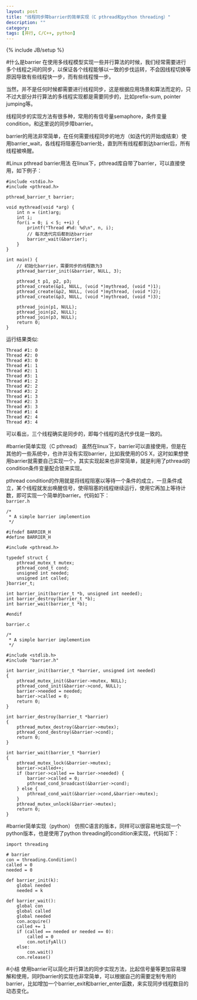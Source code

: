 ```yaml
---
layout: post
title: "线程同步障barrier的简单实现（C pthread和python threading）"
description: ""
category: 
tags: [并行, C/C++, python]
---
```

{% include JB/setup %}

#什么是barrier
在使用多线程模型实现一些并行算法的时候，我们经常需要进行多个线程之间的同步，以保证各个线程能够以一致的步伐运转，不会因线程切换等原因导致有些线程快一步，而有些线程慢一步。

当然，并不是任何时候都需要进行线程同步，这是根据应用场景和算法而定的，只不过大部分并行算法的多线程实现都是需要同步的，比如prefix-sum, pointer jumping等。

线程同步的实现方法有很多种，常用的有信号量semaphore，条件变量condition，和这里说的同步障barrier。

barrier的用法非常简单，在任何需要线程同步的地方（如迭代的开始或结束）使用barrier_wait，各线程将阻塞在barrier处，直到所有线程都到达barrier后，所有线程被唤醒。

#Linux pthread barrier用法
在linux下，pthread库自带了barrier，可以直接使用，如下例子：   

	#include <stdio.h>
	#include <pthread.h>

	pthread_barrier_t barrier;

	void mythread(void *arg) {
		int n = (int)arg;
    	int i;
    	for(i = 0; i < 5; ++i) {
        	printf("Thread #%d: %d\n", n, i);
        	// 每次迭代完后都到达barrier
        	barrier_wait(&barrier);
    	}
	}

	int main() {
    	// 初始化barrier，需要同步的线程数为3
    	pthread_barrier_init(&barrier, NULL, 3);

    	pthread_t p1, p2, p3;
    	pthread_create(&p1, NULL, (void *)mythread, (void *)1);
    	pthread_create(&p2, NULL, (void *)mythread, (void *)2);
    	pthread_create(&p3, NULL, (void *)mythread, (void *)3);

    	pthread_join(p1, NULL);
    	pthread_join(p2, NULL);
    	pthread_join(p3, NULL);
    	return 0;
	}

运行结果类似:    
	
	Thread #1: 0
	Thread #2: 0
	Thread #3: 0
	Thread #1: 1
	Thread #2: 1
	Thread #3: 1
	Thread #1: 2
	Thread #2: 2
	Thread #3: 2
	Thread #1: 3
	Thread #2: 3
	Thread #3: 3
	Thread #1: 4
	Thread #2: 4
	Thread #3: 4
可以看出，三个线程确实是同步的，即每个线程的迭代步伐是一致的。

#barrier简单实现（C pthread）
虽然在linux下，barrier可以直接使用，但是在其他的一些系统中，也许并没有实现barrier，比如我使用的OS X，这时如果想使用barrier就需要自己实现一个，其实实现起来也非常简单，就是利用了pthread的condition条件变量配合锁来实现。

pthread condition的作用就是将线程阻塞以等待一个条件的成立，一旦条件成立，某个线程就发出唤醒信号，使得阻塞的线程继续运行，使用它再加上等待计数，即可实现一个简单的barrier。代码如下：    
`barrier.h`

	/*
	 * A simple barrier implemention
	 */
	
	#ifndef BARRIER_H
	#define BARRIER_H
	
	#include <pthread.h>
	
	typedef struct {
	    pthread_mutex_t mutex;
	    pthread_cond_t cond;
	    unsigned int needed;
	    unsigned int called;
	}barrier_t;
	
	int barrier_init(barrier_t *b, unsigned int needed);
	int barrier_destroy(barrier_t *b);
	int barrier_wait(barrier_t *b);
	
	#endif
`barrier.c`
	
	/*
	 * A simple barrier implemention
	 */
	
	#include <stdlib.h>
	#include "barrier.h"
	
	int barrier_init(barrier_t *barrier, unsigned int needed)
	{
	    pthread_mutex_init(&barrier->mutex, NULL);
	    pthread_cond_init(&barrier->cond, NULL);
	    barrier->needed = needed;
	    barrier->called = 0;
	    return 0;
	}
	
	int barrier_destroy(barrier_t *barrier)
	{
	    pthread_mutex_destroy(&barrier->mutex);
	    pthread_cond_destroy(&barrier->cond);
	    return 0;
	}
	
	int barrier_wait(barrier_t *barrier)
	{
	    pthread_mutex_lock(&barrier->mutex);
	    barrier->called++;
	    if (barrier->called == barrier->needed) {
	        barrier->called = 0;
	        pthread_cond_broadcast(&barrier->cond);
	    } else {
	        pthread_cond_wait(&barrier->cond,&barrier->mutex);
	    }
	    pthread_mutex_unlock(&barrier->mutex);
	    return 0;
	}

#barrier简单实现（python）
仿照C语言的版本，同样可以很容易地实现一个python版本，也是使用了python threading的condition来实现，代码如下：

	import threading
	
	# barrier
	con = threading.Condition()
	called = 0
	needed = 0
	
	def barrier_init(k):
	    global needed
	    needed = k
	
	def barrier_wait():
	    global con
	    global called
	    global needed
	    con.acquire()
	    called += 1
	    if (called == needed or needed == 0):
	        called = 0
	        con.notifyAll()
	    else:
	        con.wait()
	    con.release()
	   
#小结
使用barrier可以简化并行算法的同步实现方法，比起信号量等更加容易理解和使用，同时barrier的实现也非常简单，可以根据自己的需要定制专用的barrier，比如增加一个barrier_exit和barrier_enter函数，来实现同步线程数目的动态变化。

